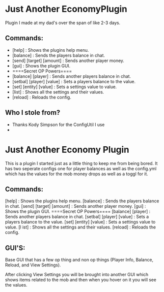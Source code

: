 # Just Another EconomyPlugin
Plugin I made at my dad's over the span of like 2-3 days.
## Commands:
- [help] : Shows the plugins help menu. 
- [balance] : Sends the players balance in chat.
- [send] [target] [amount] : Sends another player money.
- [gui] : Shows the plugin GUI.
- ====Secret OP Powers====
- [balance] [player] : Sends another players balance in chat.
- [setbal] [player] [value] : Sets a players balance to the value.
- [set] [entity] [value] : Sets a settings value to value.
- [list] : Shows all the settings and their values.
- [reload] : Reloads the config.
## Who I stole from?
  - Thanks Kody Simpson for the ConfigUtil I use
  - 
# Just Another Economy Plugin

This is a plugin I started just as a little thing to keep me from being bored. It has two seperate configs one for player balances as well as the config.yml which has the values for the mob money drops as well as a toggl for it.

## Commands:

[help] : Shows the plugins help menu.
[balance] : Sends the players balance in chat.
[send] [target] [amount] : Sends another player money.
[gui] : Shows the plugin GUI.
====Secret OP Powers====
[balance] [player] : Sends another players balance in chat.
[setbal] [player] [value] : Sets a players balance to the value.
[set] [entity] [value] : Sets a settings value to value.
[l ist] : Shows all the settings and their values.
[reload] : Reloads the config.

## GUI'S:

Base GUI that has a few op thing and non op things (Player Info, Balance, Reload, and View Settings).

After clicking View Settings you will be brought into another GUI which shows items related to the mob and then when you hover on it you will see the values.
